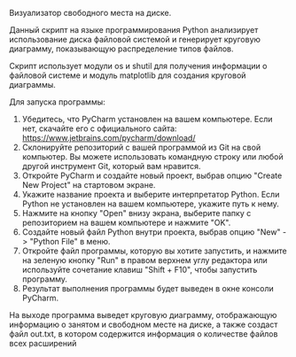 Визуализатор свободного места на диске.

Данный скрипт на языке программирования Python анализирует использование 
диска файловой системой и генерирует круговую диаграмму, 
показывающую распределение типов файлов. 

Скрипт использует модули os и shutil для получения информации о файловой системе 
и модуль matplotlib для создания круговой диаграммы.

Для запуска программы:
1. Убедитесь, что PyCharm установлен на вашем компьютере. Если нет, скачайте его 
с официального сайта: https://www.jetbrains.com/pycharm/download/
2. Склонируйте репозиторий с вашей программой из Git на свой компьютер. 
Вы можете использовать командную строку или любой другой инструмент Git, который вам нравится.
3. Откройте PyCharm и создайте новый проект, выбрав опцию "Create New Project" на стартовом экране.
4. Укажите название проекта и выберите интерпретатор Python. 
Если Python не установлен на вашем компьютере, укажите путь к нему.
5. Нажмите на кнопку "Open" внизу экрана, выберите папку с репозиторием на 
вашем компьютере и нажмите "OK".
6. Создайте новый файл Python внутри проекта, выбрав опцию "New" -> "Python File" в меню.
7. Откройте файл программы, которую вы хотите запустить, и нажмите на зеленую 
кнопку "Run" в правом верхнем углу редактора или используйте сочетание 
клавиш "Shift + F10", чтобы запустить программу.
8. Результат выполнения программы будет выведен в окне консоли PyCharm.

На выходе программа выведет круговую диаграмму, отображающую информацию о 
занятом и свободном месте на диске, а также создаст файл out.txt, в котором 
содержится информация о количестве файлов всех расширений
